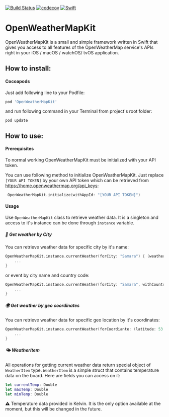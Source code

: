 [![Build Status](https://travis-ci.org/anverbogatov/OpenWeatherMapKit.svg?branch=master)](https://travis-ci.org/anverbogatov/OpenWeatherMapKit)
[![codecov](https://codecov.io/gh/anverbogatov/OpenWeatherMapKit/branch/master/graph/badge.svg)](https://codecov.io/gh/anverbogatov/OpenWeatherMapKit)
[![Swift](https://img.shields.io/badge/swift-4.0-orange.svg)](https://img.shields.io/badge/swift-4.0-orange.svg)

# OpenWeatherMapKit
OpenWeatherMapKit is a small and simple framework written in Swift that gives you access to all features of the OpenWeatherMap service's APIs right in your iOS / macOS / watchOS/ tvOS application.

## How to install:

#### Cocoapods
Just add following line to your Podfile:
```ruby
pod 'OpenWeatherMapKit'
```
and run following command in your Terminal from project's root folder:
```shell
pod update
```

## How to use:

#### Prerequisites
To normal working OpenWeatherMapKit must be initialized with your API token.

You can use following method to initialize OpenWeatherMapKit. Just replace `[YOUR API TOKEN]` by your own API token which can be retrieved from https://home.openweathermap.org/api_keys:
```swift
 OpenWeatherMapKit.initialize(withAppId: "[YOUR API TOKEN]")
```

#### Usage
Use `OpenWeatherMapKit` class to retrieve weather data. It is a singleton and access to it's instance can be done through `instance` variable.

##### 🌇 Get weather by City
You can retrieve weather data for specific city by it's name:
```swift
OpenWeatherMapKit.instance.currentWeather(forCity: "Samara") { (weatherItem, error) in
    ...
}
```
or event by city name and country code:
```swift
OpenWeatherMapKit.instance.currentWeather(forCity: "Samara", withCountryCode: "ru") { (weatherItem, error) in
    ...
}
```

##### 🌍 Get weather by geo coordinates
You can retrieve weather data for specific geo location by it's coordinates:
```swift
OpenWeatherMapKit.instance.currentWeather(forCoordiante: (latitude: 53.2610313, longitude: 50.0579958)) { (weatherItem, error) in
    ...
}
```

##### 🌤 WeatherItem
All operations for getting current weather data return special object of `WeatherItem` type. `WeatherItem` is a simple struct that contains temperature data on the board. Here are fields you can access on it:
```swift
let currentTemp: Double
let maxTemp: Double
let minTemp: Double
```
⚠️ Temperature data provided in Kelvin. It is the only option available at the moment, but this will be changed in the future.
